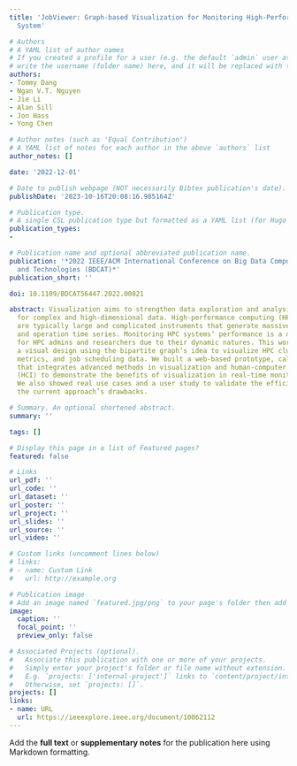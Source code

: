 ```yaml
---
title: 'JobViewer: Graph-based Visualization for Monitoring High-Performance Computing
  System'

# Authors
# A YAML list of author names
# If you created a profile for a user (e.g. the default `admin` user at `content/authors/admin/`), 
# write the username (folder name) here, and it will be replaced with their full name and linked to their profile.
authors:
- Tommy Dang
- Ngan V.T. Nguyen
- Jie Li
- Alan Sill
- Jon Hass
- Yong Chen

# Author notes (such as 'Equal Contribution')
# A YAML list of notes for each author in the above `authors` list
author_notes: []

date: '2022-12-01'

# Date to publish webpage (NOT necessarily Bibtex publication's date).
publishDate: '2023-10-16T20:08:16.985164Z'

# Publication type.
# A single CSL publication type but formatted as a YAML list (for Hugo requirements).
publication_types:
- 

# Publication name and optional abbreviated publication name.
publication: '*2022 IEEE/ACM International Conference on Big Data Computing, Applications
  and Technologies (BDCAT)*'
publication_short: ''

doi: 10.1109/BDCAT56447.2022.00021

abstract: Visualization aims to strengthen data exploration and analysis, especially
  for complex and high-dimensional data. High-performance computing (HPC) systems
  are typically large and complicated instruments that generate massive performance
  and operation time series. Monitoring HPC systems’ performance is a daunting task
  for HPC admins and researchers due to their dynamic natures. This work proposes
  a visual design using the bipartite graph’s idea to visualize HPC clusters’ structure,
  metrics, and job scheduling data. We built a web-based prototype, called JobViewer,
  that integrates advanced methods in visualization and human-computer interaction
  (HCI) to demonstrate the benefits of visualization in real-time monitoring HPC centers.
  We also showed real use cases and a user study to validate the efficiency and highlight
  the current approach’s drawbacks.

# Summary. An optional shortened abstract.
summary: ''

tags: []

# Display this page in a list of Featured pages?
featured: false

# Links
url_pdf: ''
url_code: ''
url_dataset: ''
url_poster: ''
url_project: ''
url_slides: ''
url_source: ''
url_video: ''

# Custom links (uncomment lines below)
# links:
# - name: Custom Link
#   url: http://example.org

# Publication image
# Add an image named `featured.jpg/png` to your page's folder then add a caption below.
image:
  caption: ''
  focal_point: ''
  preview_only: false

# Associated Projects (optional).
#   Associate this publication with one or more of your projects.
#   Simply enter your project's folder or file name without extension.
#   E.g. `projects: ['internal-project']` links to `content/project/internal-project/index.md`.
#   Otherwise, set `projects: []`.
projects: []
links:
- name: URL
  url: https://ieeexplore.ieee.org/document/10062112
---
```


Add the **full text** or **supplementary notes** for the publication here using Markdown formatting.
